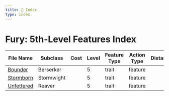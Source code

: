 ```yaml
---
title: 📑 Index
type: index
---
```


# Fury: 5th-Level Features Index

| File Name                   | Subclass   | Cost | Level | Feature Type | Action Type | Distance | Target |
| --------------------------- | ---------- | ---- | ----- | ------------ | ----------- | -------- | ------ |
| [Bounder](../Bounder)       | Berserker  |      | 5     | trait        | feature     |          |        |
| [Stormborn](../Stormborn)   | Stormwight |      | 5     | trait        | feature     |          |        |
| [Unfettered](../Unfettered) | Reaver     |      | 5     | trait        | feature     |          |        |
